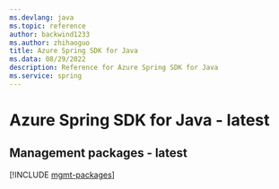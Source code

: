 ```yaml
---
ms.devlang: java
ms.topic: reference
author: backwind1233
ms.author: zhihaoguo
title: Azure Spring SDK for Java
ms.data: 08/29/2022
description: Reference for Azure Spring SDK for Java
ms.service: spring
---
```

# Azure Spring SDK for Java - latest

## Management packages - latest
[!INCLUDE [mgmt-packages](spring-mgmt-index.md)]